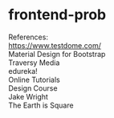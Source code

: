 # frontend-prob

References: <br />
https://www.testdome.com/<br />
Material Design for Bootstrap<br />
Traversy Media<br />
edureka!<br />
Online Tutorials<br />
Design Course<br />
Jake Wright<br />
The Earth is Square<br />
